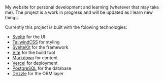 My website for personal development and learning (wherever that may take me). The project is a work in progress and will be updated as I learn new things.

Currently this project is built with the folowing technologies:

- [Svelte](https://svelte.dev/) for the UI
- [TailwindCSS](https://tailwindcss.com/) for styling
- [SvelteKit](https://svelte.dev/) for the framework
- [Vite](https://vite.dev/) for the build tool
- [Markdown](https://www.markdownguide.org/) for content
- [Vercel](https://vercel.com/) for deployment
- [PostgreSQL](https://www.postgresql.org/) for the database
- [Drizzle](https://orm.drizzle.team/) for the ORM layer
